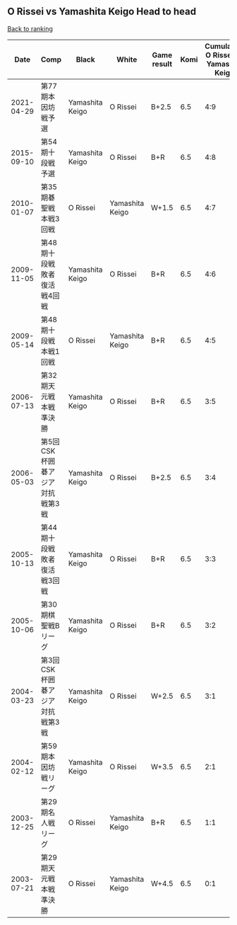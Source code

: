 ## O Rissei vs Yamashita Keigo Head to head

[Back to ranking](../../index.md)




| **Date** | **Comp** | **Black** | **White** | **Game result** | **Komi** | **Cumulative O Rissei vs Yamashita Keigo** | **O Rissei streak** | **Yamashita Keigo streak** | 
| --- | --- | --- | --- | --- | --- | --- | --- | --- |
| 2021-04-29 | 第77期本因坊戦予選 | Yamashita Keigo | O Rissei | B+2.5 | 6.5 | 4:9 | 0 | 4 | 
| 2015-09-10 | 第54期十段戦予選 | Yamashita Keigo | O Rissei | B+R | 6.5 | 4:8 | 0 | 3 | 
| 2010-01-07 | 第35期碁聖戦本戦3回戦 | O Rissei | Yamashita Keigo | W+1.5 | 6.5 | 4:7 | 0 | 2 | 
| 2009-11-05 | 第48期十段戦敗者復活戦4回戦 | Yamashita Keigo | O Rissei | B+R | 6.5 | 4:6 | 0 | 1 | 
| 2009-05-14 | 第48期十段戦本戦1回戦 | O Rissei | Yamashita Keigo | B+R | 6.5 | 4:5 | 1 | 0 | 
| 2006-07-13 | 第32期天元戦本戦準決勝 | Yamashita Keigo | O Rissei | B+R | 6.5 | 3:5 | 0 | 4 | 
| 2006-05-03 | 第5回CSK杯囲碁アジア対抗戦第3戦 | Yamashita Keigo | O Rissei | B+2.5 | 6.5 | 3:4 | 0 | 3 | 
| 2005-10-13 | 第44期十段戦敗者復活戦3回戦 | Yamashita Keigo | O Rissei | B+R | 6.5 | 3:3 | 0 | 2 | 
| 2005-10-06 | 第30期棋聖戦Bリーグ | Yamashita Keigo | O Rissei | B+R | 6.5 | 3:2 | 0 | 1 | 
| 2004-03-23 | 第3回CSK杯囲碁アジア対抗戦第3戦 | Yamashita Keigo | O Rissei | W+2.5 | 6.5 | 3:1 | 3 | 0 | 
| 2004-02-12 | 第59期本因坊戦リーグ | Yamashita Keigo | O Rissei | W+3.5 | 6.5 | 2:1 | 2 | 0 | 
| 2003-12-25 | 第29期名人戦リーグ | O Rissei | Yamashita Keigo | B+R | 6.5 | 1:1 | 1 | 0 | 
| 2003-07-21 | 第29期天元戦本戦準決勝 | O Rissei | Yamashita Keigo | W+4.5 | 6.5 | 0:1 | 0 | 1 |




